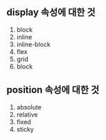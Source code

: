 ## display 속성에 대한 것


1. block
2. inline
3. inline-block
4. flex
5. grid
6. block


## position 속성에 대한 것
1. absolute
2. relative
3. fixed
4. sticky

